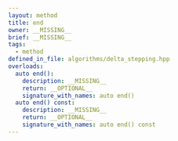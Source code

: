 ```yaml
---
layout: method
title: end
owner: __MISSING__
brief: __MISSING__
tags:
  - method
defined_in_file: algorithms/delta_stepping.hpp
overloads:
  auto end():
    description: __MISSING__
    return: __OPTIONAL__
    signature_with_names: auto end()
  auto end() const:
    description: __MISSING__
    return: __OPTIONAL__
    signature_with_names: auto end() const
---
```

